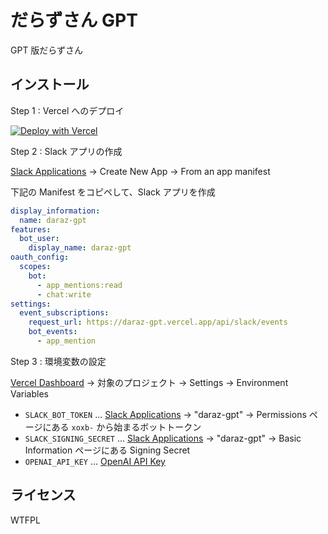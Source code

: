 # だらずさん GPT

GPT 版だらずさん

## インストール

Step 1
: Vercel へのデプロイ

[![Deploy with Vercel](https://vercel.com/button)](https://vercel.com/new/clone?repository-url=https%3A%2F%2Fgithub.com%2Fkou029w%2Fdaraz-gpt)

Step 2
: Slack アプリの作成

[Slack Applications](https://api.slack.com/apps) → Create New App → From an app manifest

下記の Manifest をコピペして、Slack アプリを作成

```yaml
display_information:
  name: daraz-gpt
features:
  bot_user:
    display_name: daraz-gpt
oauth_config:
  scopes:
    bot:
      - app_mentions:read
      - chat:write
settings:
  event_subscriptions:
    request_url: https://daraz-gpt.vercel.app/api/slack/events
    bot_events:
      - app_mention
```

Step 3
: 環境変数の設定

[Vercel Dashboard](https://vercel.com/dashboard) → 対象のプロジェクト → Settings → Environment Variables

- `SLACK_BOT_TOKEN` ... [Slack Applications](https://api.slack.com/apps) → "daraz-gpt" → Permissions ページにある `xoxb-` から始まるボットトークン
- `SLACK_SIGNING_SECRET` ... [Slack Applications](https://api.slack.com/apps) → "daraz-gpt" → Basic Information ページにある Signing Secret
- `OPENAI_API_KEY` … [OpenAI API Key](https://beta.openai.com/account/api-keys)

## ライセンス

WTFPL
